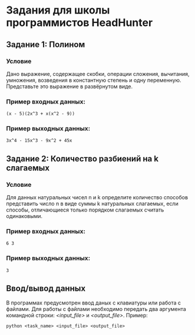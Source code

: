 # Задания для школы программистов HeadHunter

## Задание 1: Полином

### Условие
Дано выражение, содержащее скобки, операции сложения, вычитания, умножения, возведения в константную степень и одну переменную. Представьте это выражение в развёрнутом виде.

### Пример входных данных:

    (x - 5)(2x^3 + x(x^2 - 9))

### Пример выходных данных:

    3x^4 - 15x^3 - 9x^2 + 45x

## Задание 2: Количество разбиений на k слагаемых

### Условие
Для данных натуральных чисел n и k определите количество способов представить число n в виде суммы k натуральных слагаемых, если способы, отличающиеся только порядком слагаемых считать одинаковыми.

### Пример входных данных:

    6 3

### Пример выходных данных:

    3

## Ввод/вывод данных
В программах предусмотрен ввод даных с клавиатуры или работа с файлами. Для работы с файлами необходимо передать два аргумента командной строки: *\<input_file\>* и *\<output_file\>*. Пример:

    python <task_name> <input_file> <output_file>
